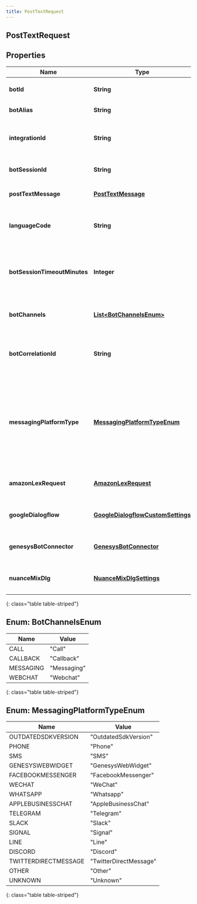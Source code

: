 ```yaml
---
title: PostTextRequest
---
```


## PostTextRequest

## Properties

| Name                         | Type                                                                                         | Description                                                                                                                             | Notes      |
| ---------------------------- | -------------------------------------------------------------------------------------------- | --------------------------------------------------------------------------------------------------------------------------------------- | ---------- |
| **botId**                    | <!----><!---->**String**<!---->                                                              | ID of the bot to send the text to.                                                                                                      |            |
| **botAlias**                 | <!----><!---->**String**<!---->                                                              | Alias/Version of the bot                                                                                                                | [optional] |
| **integrationId**            | <!----><!---->**String**<!---->                                                              | the integration service id for the bot&#39;s credentials                                                                                |            |
| **botSessionId**             | <!----><!---->**String**<!---->                                                              | GUID for this bot&#39;s session                                                                                                         |            |
| **postTextMessage**          | <!----><!---->[**PostTextMessage**](PostTextMessage.md)<!---->                               | Message to send to the bot                                                                                                              |            |
| **languageCode**             | <!----><!---->**String**<!---->                                                              | The launguage code the bot will run under                                                                                               | [optional] |
| **botSessionTimeoutMinutes** | <!----><!---->**Integer**<!---->                                                             | Override timeout for the bot session. This should be greater than 10 minutes.                                                           | [optional] |
| **botChannels**              | <!---->[**List&lt;BotChannelsEnum&gt;**](#BotChannelsEnum)<!---->                            | The channels this bot is utilizing                                                                                                      | [optional] |
| **botCorrelationId**         | <!----><!---->**String**<!---->                                                              | Id for tracking the activity - this will be returned in the response                                                                    | [optional] |
| **messagingPlatformType**    | [**MessagingPlatformTypeEnum**](#MessagingPlatformTypeEnum)<!---->                           | If the channels list contains a &#39;Messaging&#39; item and the messaging platform is known, include it here to get accurate analytics | [optional] |
| **amazonLexRequest**         | <!----><!---->[**AmazonLexRequest**](AmazonLexRequest.md)<!---->                             | Provider specific settings, if any                                                                                                      | [optional] |
| **googleDialogflow**         | <!----><!---->[**GoogleDialogflowCustomSettings**](GoogleDialogflowCustomSettings.md)<!----> | Provider specific settings, if any                                                                                                      | [optional] |
| **genesysBotConnector**      | <!----><!---->[**GenesysBotConnector**](GenesysBotConnector.md)<!---->                       | Provider specific settings, if any                                                                                                      | [optional] |
| **nuanceMixDlg**             | <!----><!---->[**NuanceMixDlgSettings**](NuanceMixDlgSettings.md)<!---->                     | Provider specific settings, if any                                                                                                      | [optional] |

{: class="table table-striped"}

<a name="BotChannelsEnum"></a>

## Enum: BotChannelsEnum

| Name      | Value                 |
| --------- | --------------------- |
| CALL      | &quot;Call&quot;      |
| CALLBACK  | &quot;Callback&quot;  |
| MESSAGING | &quot;Messaging&quot; |
| WEBCHAT   | &quot;Webchat&quot;   |

{: class="table table-striped"}

<a name="MessagingPlatformTypeEnum"></a>

## Enum: MessagingPlatformTypeEnum

| Name                 | Value                            |
| -------------------- | -------------------------------- |
| OUTDATEDSDKVERSION   | &quot;OutdatedSdkVersion&quot;   |
| PHONE                | &quot;Phone&quot;                |
| SMS                  | &quot;SMS&quot;                  |
| GENESYSWEBWIDGET     | &quot;GenesysWebWidget&quot;     |
| FACEBOOKMESSENGER    | &quot;FacebookMessenger&quot;    |
| WECHAT               | &quot;WeChat&quot;               |
| WHATSAPP             | &quot;Whatsapp&quot;             |
| APPLEBUSINESSCHAT    | &quot;AppleBusinessChat&quot;    |
| TELEGRAM             | &quot;Telegram&quot;             |
| SLACK                | &quot;Slack&quot;                |
| SIGNAL               | &quot;Signal&quot;               |
| LINE                 | &quot;Line&quot;                 |
| DISCORD              | &quot;Discord&quot;              |
| TWITTERDIRECTMESSAGE | &quot;TwitterDirectMessage&quot; |
| OTHER                | &quot;Other&quot;                |
| UNKNOWN              | &quot;Unknown&quot;              |

{: class="table table-striped"}
